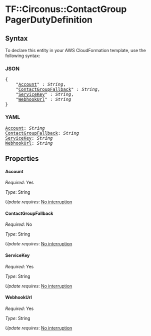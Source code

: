 # TF::Circonus::ContactGroup PagerDutyDefinition

## Syntax

To declare this entity in your AWS CloudFormation template, use the following syntax:

### JSON

<pre>
{
    "<a href="#account" title="Account">Account</a>" : <i>String</i>,
    "<a href="#contactgroupfallback" title="ContactGroupFallback">ContactGroupFallback</a>" : <i>String</i>,
    "<a href="#servicekey" title="ServiceKey">ServiceKey</a>" : <i>String</i>,
    "<a href="#webhookurl" title="WebhookUrl">WebhookUrl</a>" : <i>String</i>
}
</pre>

### YAML

<pre>
<a href="#account" title="Account">Account</a>: <i>String</i>
<a href="#contactgroupfallback" title="ContactGroupFallback">ContactGroupFallback</a>: <i>String</i>
<a href="#servicekey" title="ServiceKey">ServiceKey</a>: <i>String</i>
<a href="#webhookurl" title="WebhookUrl">WebhookUrl</a>: <i>String</i>
</pre>

## Properties

#### Account

_Required_: Yes

_Type_: String

_Update requires_: [No interruption](https://docs.aws.amazon.com/AWSCloudFormation/latest/UserGuide/using-cfn-updating-stacks-update-behaviors.html#update-no-interrupt)

#### ContactGroupFallback

_Required_: No

_Type_: String

_Update requires_: [No interruption](https://docs.aws.amazon.com/AWSCloudFormation/latest/UserGuide/using-cfn-updating-stacks-update-behaviors.html#update-no-interrupt)

#### ServiceKey

_Required_: Yes

_Type_: String

_Update requires_: [No interruption](https://docs.aws.amazon.com/AWSCloudFormation/latest/UserGuide/using-cfn-updating-stacks-update-behaviors.html#update-no-interrupt)

#### WebhookUrl

_Required_: Yes

_Type_: String

_Update requires_: [No interruption](https://docs.aws.amazon.com/AWSCloudFormation/latest/UserGuide/using-cfn-updating-stacks-update-behaviors.html#update-no-interrupt)

